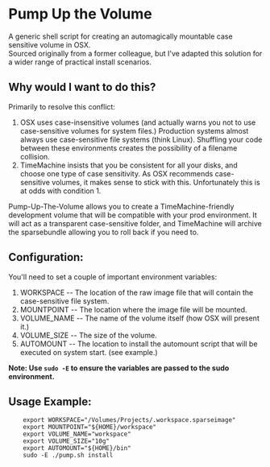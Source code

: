 # Pump Up the Volume

A generic shell script for creating an automagically mountable case sensitive volume in OSX.<br>
Sourced originally from a former colleague, but I've adapted this solution for a wider range of practical install scenarios.

## Why would I want to do this?

Primarily to resolve this conflict:

1. OSX uses case-insensitive volumes (and actually warns you not to use case-sensitive volumes for system files.)  Production systems almost always use case-sensitive file systems (think Linux).  Shuffling your code between these environments creates the possibility of a filename collision.
2. TimeMachine insists that you be consistent for all your disks, and choose one type of case sensitivity.  As OSX recommends case-sensitive volumes, it makes sense to stick with this.  Unfortunately this is at odds with condition 1.

Pump-Up-The-Volume allows you to create a TimeMachine-friendly development volume that will be compatible with your prod environment.  It will act as a transparent case-sensitive folder, and TimeMachine will archive the sparsebundle allowing you to roll back if you need to.

## Configuration:

You'll need to set a couple of important environment variables:

1.  WORKSPACE -- The location of the raw image file that will contain the case-sensitive file system.
2.  MOUNTPOINT -- The location where the image file will be mounted.
3.  VOLUME_NAME -- The name of the volume itself (how OSX will present it.)
4.  VOLUME_SIZE -- The size of the volume.
5.  AUTOMOUNT -- The location to install the automount script that will be executed on system start. (see example.)

<b>Note: Use ```sudo -E``` to ensure the variables are passed to the sudo environment.</b>

## Usage Example:

```
    export WORKSPACE="/Volumes/Projects/.workspace.sparseimage"
    export MOUNTPOINT="${HOME}/workspace"
    export VOLUME_NAME="workspace"
    export VOLUME_SIZE="10g"
    export AUTOMOUNT="${HOME}/bin"
    sudo -E ./pump.sh install
```